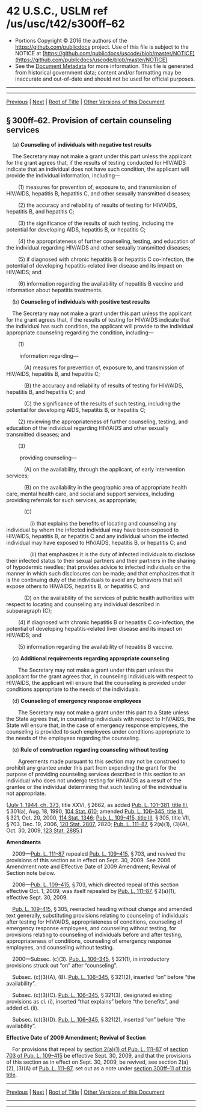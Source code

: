 ---
---

# 42 U.S.C., USLM ref /us/usc/t42/s300ff–62

* Portions Copyright © 2016 the authors of the https://github.com/publicdocs project.
  Use of this file is subject to the NOTICE at [https://github.com/publicdocs/uscode/blob/master/NOTICE](https://github.com/publicdocs/uscode/blob/master/NOTICE)
* See the [Document Metadata](././../../../../../../..//README.md) for more information.
  This file is generated from historical government data; content and/or formatting may be inaccurate and out-of-date and should not be used for official purposes.

----------
----------

[Previous](./../../../../../../..//us/usc/t42/ch6A/schXXIV/ptC/sptii/m__us_usc_t42_s300ff–61.md) | [Next](./../../../../../../..//us/usc/t42/ch6A/schXXIV/ptC/sptii/m__us_usc_t42_s300ff–63.md) | [Root of Title](./../../../../../../../) | [Other Versions of this Document](https://publicdocs.github.io/go/links?ns=uslm&ref=%2Fus%2Fusc%2Ft42%2Fs300ff%E2%80%9362)

## § 300ff–62. Provision of certain counseling services

    (a) __Counseling of individuals with negative test results__ 

    The Secretary may not make a grant under this part unless the applicant for the grant agrees that, if the results of testing conducted for HIV/AIDS indicate that an individual does not have such condition, the applicant will provide the individual information, including—

        (1) measures for prevention of, exposure to, and transmission of HIV/AIDS, hepatitis B, hepatitis C, and other sexually transmitted diseases;

        (2) the accuracy and reliability of results of testing for HIV/AIDS, hepatitis B, and hepatitis C;

        (3) the significance of the results of such testing, including the potential for developing AIDS, hepatitis B, or hepatitis C;

        (4) the appropriateness of further counseling, testing, and education of the individual regarding HIV/AIDS and other sexually transmitted diseases;

        (5) if diagnosed with chronic hepatitis B or hepatitis C co-infection, the potential of developing hepatitis-related liver disease and its impact on HIV/AIDS; and

        (6) information regarding the availability of hepatitis B vaccine and information about hepatitis treatments.

    (b) __Counseling of individuals with positive test results__ 

    The Secretary may not make a grant under this part unless the applicant for the grant agrees that, if the results of testing for HIV/AIDS indicate that the individual has such condition, the applicant will provide to the individual appropriate counseling regarding the condition, including—

        (1)

         information regarding—

            (A) measures for prevention of, exposure to, and transmission of HIV/AIDS, hepatitis B, and hepatitis C;

            (B) the accuracy and reliability of results of testing for HIV/AIDS, hepatitis B, and hepatitis C; and

            (C) the significance of the results of such testing, including the potential for developing AIDS, hepatitis B, or hepatitis C;

        (2) reviewing the appropriateness of further counseling, testing, and education of the individual regarding HIV/AIDS and other sexually transmitted diseases; and

        (3)

         providing counseling—

            (A) on the availability, through the applicant, of early intervention services;

            (B) on the availability in the geographic area of appropriate health care, mental health care, and social and support services, including providing referrals for such services, as appropriate;

            (C)

                (i) that explains the benefits of locating and counseling any individual by whom the infected individual may have been exposed to HIV/AIDS, hepatitis B, or hepatitis C and any individual whom the infected individual may have exposed to HIV/AIDS, hepatitis B, or hepatitis C; and

                (ii) that emphasizes it is the duty of infected individuals to disclose their infected status to their sexual partners and their partners in the sharing of hypodermic needles; that provides advice to infected individuals on the manner in which such disclosures can be made; and that emphasizes that it is the continuing duty of the individuals to avoid any behaviors that will expose others to HIV/AIDS, hepatitis B, or hepatitis C; and

            (D) on the availability of the services of public health authorities with respect to locating and counseling any individual described in subparagraph (C);

        (4) if diagnosed with chronic hepatitis B or hepatitis C co-infection, the potential of developing hepatitis-related liver disease and its impact on HIV/AIDS; and

        (5) information regarding the availability of hepatitis B vaccine.

    (c) __Additional requirements regarding appropriate counseling__ 

        The Secretary may not make a grant under this part unless the applicant for the grant agrees that, in counseling individuals with respect to HIV/AIDS, the applicant will ensure that the counseling is provided under conditions appropriate to the needs of the individuals.

    (d) __Counseling of emergency response employees__ 

        The Secretary may not make a grant under this part to a State unless the State agrees that, in counseling individuals with respect to HIV/AIDS, the State will ensure that, in the case of emergency response employees, the counseling is provided to such employees under conditions appropriate to the needs of the employees regarding the counseling.

    (e) __Rule of construction regarding counseling without testing__ 

        Agreements made pursuant to this section may not be construed to prohibit any grantee under this part from expending the grant for the purpose of providing counseling services described in this section to an individual who does not undergo testing for HIV/AIDS as a result of the grantee or the individual determining that such testing of the individual is not appropriate.

([July 1, 1944, ch. 373][/us/act/1944-07-01/ch373], title XXVI, § 2662, as added [Pub. L. 101–381, title III][/us/pl/101/381/tIII], § 301(a), Aug. 18, 1990, [104 Stat. 610][/us/stat/104/610]; amended [Pub. L. 106–345, title III][/us/pl/106/345/tIII], § 321, Oct. 20, 2000, [114 Stat. 1346][/us/stat/114/1346]; [Pub. L. 109–415, title III][/us/pl/109/415/tIII], § 305, title VII, § 703, Dec. 19, 2006, [120 Stat. 2807][/us/stat/120/2807], 2820; [Pub. L. 111–87][/us/pl/111/87], § 2(a)(1), (3)(A), Oct. 30, 2009, [123 Stat. 2885][/us/stat/123/2885].)

 __Amendments__ 

    2009—[Pub. L. 111–87][/us/pl/111/87] repealed [Pub. L. 109–415][/us/pl/109/415], § 703, and revived the provisions of this section as in effect on Sept. 30, 2009. See 2006 Amendment note and Effective Date of 2009 Amendment; Revival of Section note below.

    2006—[Pub. L. 109–415][/us/pl/109/415], § 703, which directed repeal of this section effective Oct. 1, 2009, was itself repealed by [Pub. L. 111–87][/us/pl/111/87], § 2(a)(1), effective Sept. 30, 2009.

    [Pub. L. 109–415][/us/pl/109/415], § 305, reenacted heading without change and amended text generally, substituting provisions relating to counseling of individuals after testing for HIV/AIDS, appropriateness of conditions, counseling of emergency response employees, and counseling without testing, for provisions relating to counseling of individuals before and after testing, appropriateness of conditions, counseling of emergency response employees, and counseling without testing.

    2000—Subsec. (c)(3). [Pub. L. 106–345][/us/pl/106/345], § 321(1), in introductory provisions struck out “on” after “counseling”.

    Subsec. (c)(3)(A), (B). [Pub. L. 106–345][/us/pl/106/345], § 321(2), inserted “on” before “the availability”.

    Subsec. (c)(3)(C). [Pub. L. 106–345][/us/pl/106/345], § 321(3), designated existing provisions as cl. (i), inserted “that explains” before “the benefits”, and added cl. (ii).

    Subsec. (c)(3)(D). [Pub. L. 106–345][/us/pl/106/345], § 321(2), inserted “on” before “the availability”.

 __Effective Date of 2009 Amendment; Revival of Section__ 

    For provisions that repeal by [section 2(a)(1) of Pub. L. 111–87][/us/pl/111/87/s2/a/1] of [section 703 of Pub. L. 109–415][/us/pl/109/415/s703] be effective Sept. 30, 2009, and that the provisions of this section as in effect on Sept. 30, 2009, be revived, see section 2(a)(2), (3)(A) of [Pub. L. 111–87][/us/pl/111/87], set out as a note under [section 300ff–11 of this title][/us/usc/t42/s300ff–11].

----------

[Previous](./../../../../../../..//us/usc/t42/ch6A/schXXIV/ptC/sptii/m__us_usc_t42_s300ff–61.md) | [Next](./../../../../../../..//us/usc/t42/ch6A/schXXIV/ptC/sptii/m__us_usc_t42_s300ff–63.md) | [Root of Title](./../../../../../../../) | [Other Versions of this Document](https://publicdocs.github.io/go/links?ns=uslm&ref=%2Fus%2Fusc%2Ft42%2Fs300ff%E2%80%9362)

----------
----------

[/us/act/1944-07-01/ch373]: https://publicdocs.github.io/go/links?ns=uslm&ref=%2Fus%2Fact%2F1944-07-01%2Fch373
[/us/pl/101/381/tIII]: https://publicdocs.github.io/go/links?ns=uslm&ref=%2Fus%2Fpl%2F101%2F381%2FtIII
[/us/stat/104/610]: https://publicdocs.github.io/go/links?ns=uslm&ref=%2Fus%2Fstat%2F104%2F610
[/us/pl/106/345/tIII]: https://publicdocs.github.io/go/links?ns=uslm&ref=%2Fus%2Fpl%2F106%2F345%2FtIII
[/us/stat/114/1346]: https://publicdocs.github.io/go/links?ns=uslm&ref=%2Fus%2Fstat%2F114%2F1346
[/us/pl/109/415/tIII]: https://publicdocs.github.io/go/links?ns=uslm&ref=%2Fus%2Fpl%2F109%2F415%2FtIII
[/us/stat/120/2807]: https://publicdocs.github.io/go/links?ns=uslm&ref=%2Fus%2Fstat%2F120%2F2807
[/us/pl/111/87]: https://publicdocs.github.io/go/links?ns=uslm&ref=%2Fus%2Fpl%2F111%2F87
[/us/stat/123/2885]: https://publicdocs.github.io/go/links?ns=uslm&ref=%2Fus%2Fstat%2F123%2F2885
[/us/pl/111/87]: https://publicdocs.github.io/go/links?ns=uslm&ref=%2Fus%2Fpl%2F111%2F87
[/us/pl/109/415]: https://publicdocs.github.io/go/links?ns=uslm&ref=%2Fus%2Fpl%2F109%2F415
[/us/pl/109/415]: https://publicdocs.github.io/go/links?ns=uslm&ref=%2Fus%2Fpl%2F109%2F415
[/us/pl/111/87]: https://publicdocs.github.io/go/links?ns=uslm&ref=%2Fus%2Fpl%2F111%2F87
[/us/pl/109/415]: https://publicdocs.github.io/go/links?ns=uslm&ref=%2Fus%2Fpl%2F109%2F415
[/us/pl/106/345]: https://publicdocs.github.io/go/links?ns=uslm&ref=%2Fus%2Fpl%2F106%2F345
[/us/pl/106/345]: https://publicdocs.github.io/go/links?ns=uslm&ref=%2Fus%2Fpl%2F106%2F345
[/us/pl/106/345]: https://publicdocs.github.io/go/links?ns=uslm&ref=%2Fus%2Fpl%2F106%2F345
[/us/pl/106/345]: https://publicdocs.github.io/go/links?ns=uslm&ref=%2Fus%2Fpl%2F106%2F345
[/us/pl/111/87/s2/a/1]: https://publicdocs.github.io/go/links?ns=uslm&ref=%2Fus%2Fpl%2F111%2F87%2Fs2%2Fa%2F1
[/us/pl/109/415/s703]: https://publicdocs.github.io/go/links?ns=uslm&ref=%2Fus%2Fpl%2F109%2F415%2Fs703
[/us/pl/111/87]: https://publicdocs.github.io/go/links?ns=uslm&ref=%2Fus%2Fpl%2F111%2F87
[/us/usc/t42/s300ff–11]: https://publicdocs.github.io/go/links?ns=uslm&ref=%2Fus%2Fusc%2Ft42%2Fs300ff%E2%80%9311


